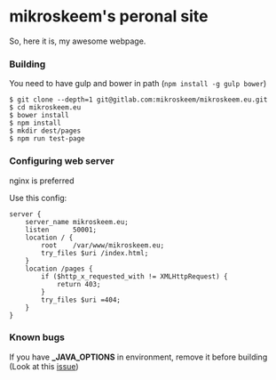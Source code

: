 # mikroskeem's peronal site

So, here it is, my awesome webpage.


### Building
You need to have gulp and bower in path (`npm install -g gulp bower`)

```
$ git clone --depth=1 git@gitlab.com:mikroskeem/mikroskeem.eu.git
$ cd mikroskeem.eu
$ bower install
$ npm install
$ mkdir dest/pages
$ npm run test-page
```

### Configuring web server
nginx is preferred

Use this config:
```
server {
	server_name	mikroskeem.eu;
	listen		50001;
	location / {
		root	/var/www/mikroskeem.eu;
		try_files $uri /index.html;
	}
	location /pages {
		if ($http_x_requested_with != XMLHttpRequest) {
			return 403;
		}
		try_files $uri =404;
	}
}
```

### Known bugs
If you have **_JAVA_OPTIONS** in environment, remove it before building (Look at this [issue](https://github.com/steida/gulp-closure-compiler/issues/33))
